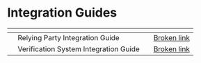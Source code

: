# Integration Guides

<table data-view="cards"><thead><tr><th></th><th></th><th></th><th data-hidden data-card-target data-type="content-ref"></th></tr></thead><tbody><tr><td></td><td>Relying Party Integration Guide</td><td></td><td><a href="broken-reference">Broken link</a></td></tr><tr><td></td><td>Verification System Integration Guide</td><td></td><td><a href="broken-reference">Broken link</a></td></tr></tbody></table>
